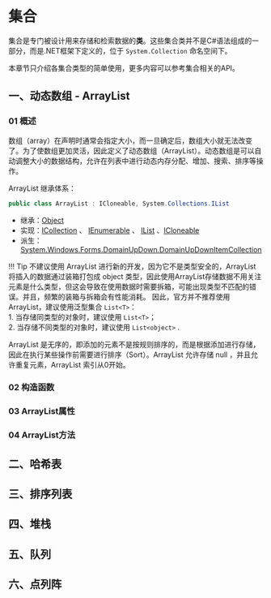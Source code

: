 # 集合
集合是专门被设计用来存储和检索数据的**类**。这些集合类并不是C#语法组成的一部分，而是.NET框架下定义的，位于 `System.Collection` 命名空间下。

本章节只介绍各集合类型的简单使用，更多内容可以参考集合相关的API。

## 一、动态数组 - ArrayList
### 01 概述
数组（array）在声明时通常会指定大小，而一旦确定后，数组大小就无法改变了。为了使数组更加灵活，因此定义了动态数组（ArrayList）。动态数组是可以自动调整大小的数据结构，允许在列表中进行动态内存分配、增加、搜索、排序等操作。

ArrayList 继承体系：
```csharp
public class ArrayList : ICloneable, System.Collections.IList
```

- 继承：[Object](https://learn.microsoft.com/zh-cn/dotnet/api/system.object?view=net-6.0) 
- 实现：[ICollection](https://learn.microsoft.com/zh-cn/dotnet/api/system.collections.icollection?view=net-6.0) 、 [IEnumerable](https://learn.microsoft.com/zh-cn/dotnet/api/system.collections.ienumerable?view=net-6.0) 、 [IList](https://learn.microsoft.com/zh-cn/dotnet/api/system.collections.ilist?view=net-6.0) 、[ICloneable](https://learn.microsoft.com/zh-cn/dotnet/api/system.icloneable?view=net-6.0) 
- 派生：[System.Windows.Forms.DomainUpDown.DomainUpDownItemCollection](https://learn.microsoft.com/zh-cn/dotnet/api/system.windows.forms.domainupdown.domainupdownitemcollection?view=net-6.0) 

!!! Tip
	不建议使用 ArrayList 进行新的开发，因为它不是类型安全的，ArrayList 将插入的数据通过装箱打包成 object 类型，因此使用ArrayList存储数据不用关注元素是什么类型，但这会导致在使用数据时需要拆箱，可能出现类型不匹配的错误。并且，频繁的装箱与拆箱会有性能消耗。
	因此，官方并不推荐使用ArrayList，建议使用泛型集合 `List<T>`：<br>
		1. 当存储同类型的对象时，建议使用 `List<T>`；<br>
		2. 当存储不同类型的对象时，建议使用 `List<object>` .

ArrayList 是无序的，即添加的元素不是按规则排序的，而是根据添加进行存储，因此在执行某些操作前需要进行排序（Sort）。ArrayList 允许存储 null ，并且允许重复元素，ArrayList 索引从0开始。

### 02 构造函数


### 03 ArrayList属性


### 04 ArrayList方法





## 二、哈希表
## 三、排序列表
## 四、堆栈
## 五、队列
## 六、点列阵



